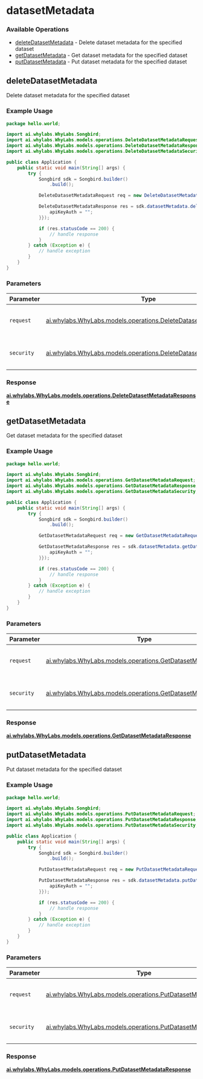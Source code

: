 # datasetMetadata

### Available Operations

* [deleteDatasetMetadata](#deletedatasetmetadata) - Delete dataset metadata for the specified dataset
* [getDatasetMetadata](#getdatasetmetadata) - Get dataset metadata for the specified dataset
* [putDatasetMetadata](#putdatasetmetadata) - Put dataset metadata for the specified dataset

## deleteDatasetMetadata

Delete dataset metadata for the specified dataset

### Example Usage

```java
package hello.world;

import ai.whylabs.WhyLabs.Songbird;
import ai.whylabs.WhyLabs.models.operations.DeleteDatasetMetadataRequest;
import ai.whylabs.WhyLabs.models.operations.DeleteDatasetMetadataResponse;
import ai.whylabs.WhyLabs.models.operations.DeleteDatasetMetadataSecurity;

public class Application {
    public static void main(String[] args) {
        try {
            Songbird sdk = Songbird.builder()
                .build();

            DeleteDatasetMetadataRequest req = new DeleteDatasetMetadataRequest("model-123", "org-123");            

            DeleteDatasetMetadataResponse res = sdk.datasetMetadata.deleteDatasetMetadata(req, new DeleteDatasetMetadataSecurity("impedit") {{
                apiKeyAuth = "";
            }});

            if (res.statusCode == 200) {
                // handle response
            }
        } catch (Exception e) {
            // handle exception
        }
    }
}
```

### Parameters

| Parameter                                                                                                                      | Type                                                                                                                           | Required                                                                                                                       | Description                                                                                                                    |
| ------------------------------------------------------------------------------------------------------------------------------ | ------------------------------------------------------------------------------------------------------------------------------ | ------------------------------------------------------------------------------------------------------------------------------ | ------------------------------------------------------------------------------------------------------------------------------ |
| `request`                                                                                                                      | [ai.whylabs.WhyLabs.models.operations.DeleteDatasetMetadataRequest](../../models/operations/DeleteDatasetMetadataRequest.md)   | :heavy_check_mark:                                                                                                             | The request object to use for the request.                                                                                     |
| `security`                                                                                                                     | [ai.whylabs.WhyLabs.models.operations.DeleteDatasetMetadataSecurity](../../models/operations/DeleteDatasetMetadataSecurity.md) | :heavy_check_mark:                                                                                                             | The security requirements to use for the request.                                                                              |


### Response

**[ai.whylabs.WhyLabs.models.operations.DeleteDatasetMetadataResponse](../../models/operations/DeleteDatasetMetadataResponse.md)**


## getDatasetMetadata

Get dataset metadata for the specified dataset

### Example Usage

```java
package hello.world;

import ai.whylabs.WhyLabs.Songbird;
import ai.whylabs.WhyLabs.models.operations.GetDatasetMetadataRequest;
import ai.whylabs.WhyLabs.models.operations.GetDatasetMetadataResponse;
import ai.whylabs.WhyLabs.models.operations.GetDatasetMetadataSecurity;

public class Application {
    public static void main(String[] args) {
        try {
            Songbird sdk = Songbird.builder()
                .build();

            GetDatasetMetadataRequest req = new GetDatasetMetadataRequest("model-123", "org-123");            

            GetDatasetMetadataResponse res = sdk.datasetMetadata.getDatasetMetadata(req, new GetDatasetMetadataSecurity("cum") {{
                apiKeyAuth = "";
            }});

            if (res.statusCode == 200) {
                // handle response
            }
        } catch (Exception e) {
            // handle exception
        }
    }
}
```

### Parameters

| Parameter                                                                                                                | Type                                                                                                                     | Required                                                                                                                 | Description                                                                                                              |
| ------------------------------------------------------------------------------------------------------------------------ | ------------------------------------------------------------------------------------------------------------------------ | ------------------------------------------------------------------------------------------------------------------------ | ------------------------------------------------------------------------------------------------------------------------ |
| `request`                                                                                                                | [ai.whylabs.WhyLabs.models.operations.GetDatasetMetadataRequest](../../models/operations/GetDatasetMetadataRequest.md)   | :heavy_check_mark:                                                                                                       | The request object to use for the request.                                                                               |
| `security`                                                                                                               | [ai.whylabs.WhyLabs.models.operations.GetDatasetMetadataSecurity](../../models/operations/GetDatasetMetadataSecurity.md) | :heavy_check_mark:                                                                                                       | The security requirements to use for the request.                                                                        |


### Response

**[ai.whylabs.WhyLabs.models.operations.GetDatasetMetadataResponse](../../models/operations/GetDatasetMetadataResponse.md)**


## putDatasetMetadata

Put dataset metadata for the specified dataset

### Example Usage

```java
package hello.world;

import ai.whylabs.WhyLabs.Songbird;
import ai.whylabs.WhyLabs.models.operations.PutDatasetMetadataRequest;
import ai.whylabs.WhyLabs.models.operations.PutDatasetMetadataResponse;
import ai.whylabs.WhyLabs.models.operations.PutDatasetMetadataSecurity;

public class Application {
    public static void main(String[] args) {
        try {
            Songbird sdk = Songbird.builder()
                .build();

            PutDatasetMetadataRequest req = new PutDatasetMetadataRequest("esse", "model-123", "org-123");            

            PutDatasetMetadataResponse res = sdk.datasetMetadata.putDatasetMetadata(req, new PutDatasetMetadataSecurity("ipsum") {{
                apiKeyAuth = "";
            }});

            if (res.statusCode == 200) {
                // handle response
            }
        } catch (Exception e) {
            // handle exception
        }
    }
}
```

### Parameters

| Parameter                                                                                                                | Type                                                                                                                     | Required                                                                                                                 | Description                                                                                                              |
| ------------------------------------------------------------------------------------------------------------------------ | ------------------------------------------------------------------------------------------------------------------------ | ------------------------------------------------------------------------------------------------------------------------ | ------------------------------------------------------------------------------------------------------------------------ |
| `request`                                                                                                                | [ai.whylabs.WhyLabs.models.operations.PutDatasetMetadataRequest](../../models/operations/PutDatasetMetadataRequest.md)   | :heavy_check_mark:                                                                                                       | The request object to use for the request.                                                                               |
| `security`                                                                                                               | [ai.whylabs.WhyLabs.models.operations.PutDatasetMetadataSecurity](../../models/operations/PutDatasetMetadataSecurity.md) | :heavy_check_mark:                                                                                                       | The security requirements to use for the request.                                                                        |


### Response

**[ai.whylabs.WhyLabs.models.operations.PutDatasetMetadataResponse](../../models/operations/PutDatasetMetadataResponse.md)**

